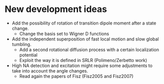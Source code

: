 # New development ideas

- Add the possibility of rotation of transition dipole moment after a state change.
    - Change the basis set to Wigner D functions
- Add the independent superposition of fast local motion and slow global tumbling.
    - Add a second rotational diffusion process with a certain localization potential
    - Exploit the way it is defined in SRLR (Polimeno/Zerbetto work)
- High NA detection and excitation might require some adjustments to take into account the angle changes.
    - Read again the papers of Fisz (Fisz2005 and Fisz2007)